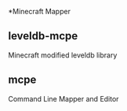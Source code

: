 *Minecraft Mapper

## leveldb-mcpe
Minecraft modified leveldb library

## mcpe
Command Line Mapper and Editor

## 